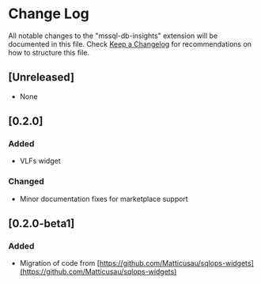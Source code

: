 # Change Log

All notable changes to the "mssql-db-insights" extension will be documented in this file. Check [Keep a Changelog](http://keepachangelog.com/) for recommendations on how to structure this file.

## [Unreleased]

- None

## [0.2.0]

### Added

- VLFs widget

### Changed

- Minor documentation fixes for marketplace support

## [0.2.0-beta1]

### Added

- Migration of code from [https://github.com/Matticusau/sqlops-widgets](https://github.com/Matticusau/sqlops-widgets)